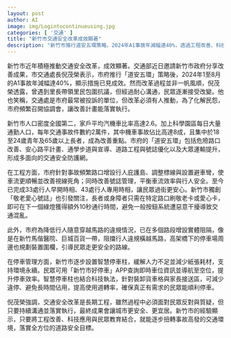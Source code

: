 ```yaml
---
layout: post
author: AI
image: img/Logintocontinueusing.jpg
categories: [ '交通' ]
title: "新竹市交通安全改革成效顯著"  
description: "新竹市推行道安五環策略，2024年A1事故年減幅達40%，透過工程改善、科技應用及民眾教育，逐步提升道路安全與城市宜居度"  "
---
```

新竹市近年積極推動交通安全改革，成效顯著。交通部近日邀請新竹市政府分享改善成果，市交通處長倪茂榮表示，市府推行「道安五環」策略後，2024年1至8月的A1事故年減幅達40%，顯示措施已見成效。然而改革過程並非一帆風順，倪茂榮透露，曾遇到里長帶領里民包圍抗議，但經過耐心溝通，民眾逐漸接受改變。他也笑稱，交通處是市府最常被投訴的單位，但改革必須有人推動，為了化解民怨，市府頻繁召開協調會，讓改善計畫能落實執行。  

新竹市人口密度全國第二，家戶平均汽機車比率高達2.6。加上科學園區每日大量通勤人口，每年交通事故件數約2萬件，其中機車事故佔比高達8成，且集中於18至24歲青年及65歲以上長者，成為改善重點。市府的「道安五環」包括危險路口改善、安心路平計畫、通學步道與宣導、道路工程與號誌優化以及大眾運輸提升，形成多面向的交通安全防護網。  

在工程方面，市府針對事故頻繁路口增設行人庇護島、調整標線與設置避車彎，使車流更順暢並改善視線死角；同時改善號誌管理，平衡車流效率與行人安全。至今已完成33處行人早開時相、43處行人專用時相，讓民眾過街更安心。新竹市獨創「敬老愛心號誌」也引發關注，長者或身障者只需在特定路口刷敬老卡或愛心卡，即可在下一個綠燈獲得額外10秒通行時間，避免一般按鈕系統遭惡意干擾導致交通混亂。  

此外，市府為降低行人隨意穿越馬路的違規情況，已在多個路段增設實體阻隔，像是在新竹馬偕醫院、巨城百貨一帶，阻擋行人違規橫越馬路，高架橋下的停車場周邊也規劃裝置圍欄，引導民眾走更安全的路線。  

在停車管理方面，新竹市逐步設置智慧停車柱，緩解人力不足並減少紙張耗材，支持環境永續。民眾可用「新竹市好停車」APP查詢即時車位資訊並導航至空位，提升停車效率。智慧停車柱也結合科技執法，針對裝卸貨車格與家長接送區，可減少違停、避免長時間佔用，提高使用週轉率，確保真正有需求的民眾能順利停車。  

倪茂榮強調，交通安全改革是長期工程，雖然過程中必須面對民眾反對與質疑，但只要持續溝通並落實執行，最終成果會讓城市更安全、更宜居。新竹市的經驗顯示，只要將工程改善、科技應用與民眾教育結合，就能逐步扭轉事故高發的交通環境，落實全方位的道路安全目標。